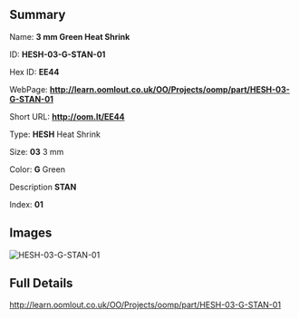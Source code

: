 

## Summary
 
Name: __3 mm Green Heat Shrink__

ID: __HESH-03-G-STAN-01__

Hex ID: __EE44__

WebPage: __http://learn.oomlout.co.uk/OO/Projects/oomp/part/HESH-03-G-STAN-01__

Short URL: __http://oom.lt/EE44__


Type: __HESH__ Heat Shrink 

Size: __03__ 3 mm 

Color: __G__ Green 

Description __STAN__  

Index: __01__


## Images
![HESH-03-G-STAN-01](http://oomlout.com/oomp-gen/parts/HESH-03-G-STAN-01/HESH-03-G-STAN-01_420.jpg)



## Full Details

 http://learn.oomlout.co.uk/OO/Projects/oomp/part/HESH-03-G-STAN-01














